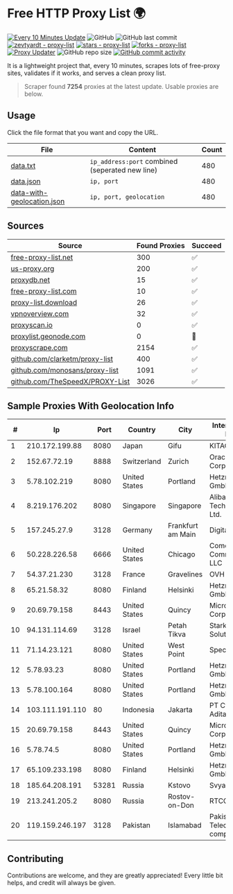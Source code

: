 
# Free HTTP Proxy List 🌍

[![Every 10 Minutes Update](https://github.com/mertguvencli/http-proxy-list/actions/workflows/main.yml/badge.svg?branch=main)](https://github.com/mertguvencli/http-proxy-list/actions/workflows/main.yml)
![GitHub](https://img.shields.io/github/license/mertguvencli/http-proxy-list)
![GitHub last commit](https://img.shields.io/github/last-commit/mertguvencli/http-proxy-list)
[![zevtyardt - proxy-list](https://img.shields.io/static/v1?label=zevtyardt&message=proxy-list&color=blue&logo=github)](https://github.com/zevtyardt/proxy-list "Go to GitHub repo")
[![stars - proxy-list](https://img.shields.io/github/stars/zevtyardt/proxy-list?style=social)](https://github.com/zevtyardt/proxy-list)
[![forks - proxy-list](https://img.shields.io/github/forks/zevtyardt/proxy-list?style=social)](https://github.com/zevtyardt/proxy-list)
[![Proxy Updater](https://github.com/zevtyardt/proxy-list/workflows/Proxy%20Updater/badge.svg)](https://github.com/zevtyardt/proxy-list/actions?query=workflow:"Proxy+Updater")
![GitHub repo size](https://img.shields.io/github/repo-size/zevtyardt/proxy-list)
[![GitHub commit activity](https://img.shields.io/github/commit-activity/m/zevtyardt/proxy-list?logo=commits)](https://github.com/zevtyardt/proxy-list/commits/main)

It is a lightweight project that, every 10 minutes, scrapes lots of free-proxy sites, validates if it works, and serves a clean proxy list.

> Scraper found **7254** proxies at the latest update. Usable proxies are below.

## Usage

Click the file format that you want and copy the URL.

|File|Content|Count|
|----|-------|-----|
|[data.txt](https://raw.githubusercontent.com/mertguvencli/http-proxy-list/main/proxy-list/data.txt)|`ip_address:port` combined (seperated new line)|480|
|[data.json](https://raw.githubusercontent.com/mertguvencli/http-proxy-list/main/proxy-list/data.json)|`ip, port`|480|
|[data-with-geolocation.json](https://raw.githubusercontent.com/mertguvencli/http-proxy-list/main/proxy-list/data-with-geolocation.json)|`ip, port, geolocation`|480|

## Sources

|Source|Found Proxies|Succeed|
|------|-------------|-------|
|[free-proxy-list.net](https://free-proxy-list.net)|300|✅|
|[us-proxy.org](https://www.us-proxy.org)|200|✅|
|[proxydb.net](http://proxydb.net)|15|✅|
|[free-proxy-list.com](https://free-proxy-list.com/?page=&port=&type%5B%5D=http&type%5B%5D=https&up_time=0&search=Search)|10|✅|
|[proxy-list.download](https://www.proxy-list.download/HTTP)|26|✅|
|[vpnoverview.com](https://vpnoverview.com/privacy/anonymous-browsing/free-proxy-servers)|32|✅|
|[proxyscan.io](https://www.proxyscan.io)|0|✅|
|[proxylist.geonode.com](https://proxylist.geonode.com/api/proxy-list?limit=300&page=1&sort_by=lastChecked&sort_type=desc&protocols=http,https)|0|🚫|
|[proxyscrape.com](https://api.proxyscrape.com/v2/?request=displayproxies&protocol=http&timeout=10000&country=all&ssl=all&anonymity=all)|2154|✅|
|[github.com/clarketm/proxy-list](https://raw.githubusercontent.com/clarketm/proxy-list/master/proxy-list-raw.txt)|400|✅|
|[github.com/monosans/proxy-list](https://raw.githubusercontent.com/monosans/proxy-list/main/proxies/http.txt)|1091|✅|
|[github.com/TheSpeedX/PROXY-List](https://raw.githubusercontent.com/TheSpeedX/PROXY-List/master/http.txt)|3026|✅|


## Sample Proxies With Geolocation Info

|#|Ip|Port|Country|City|Internet Service Provider|
|-|--|----|-------|----|-------------------------|
|1|210.172.199.88|8080|Japan|Gifu|KITAGATA|
|2|152.67.72.19|8888|Switzerland|Zurich|Oracle Corporation|
|3|5.78.102.219|8080|United States|Portland|Hetzner Online GmbH|
|4|8.219.176.202|8080|Singapore|Singapore|Alibaba (US) Technology Co., Ltd.|
|5|157.245.27.9|3128|Germany|Frankfurt am Main|DigitalOcean, LLC|
|6|50.228.226.58|6666|United States|Chicago|Comcast Cable Communications, LLC|
|7|54.37.21.230|3128|France|Gravelines|OVH SAS|
|8|65.21.58.32|8080|Finland|Helsinki|Hetzner Online GmbH|
|9|20.69.79.158|8443|United States|Quincy|Microsoft Corporation|
|10|94.131.114.69|3128|Israel|Petah Tikva|Stark Industries Solutions LTD|
|11|71.14.23.121|8080|United States|West Point|Spectrum|
|12|5.78.93.23|8080|United States|Portland|Hetzner Online GmbH|
|13|5.78.100.164|8080|United States|Portland|Hetzner Online GmbH|
|14|103.111.191.110|80|Indonesia|Jakarta|PT Cyberindo Aditama|
|15|20.69.79.158|8443|United States|Quincy|Microsoft Corporation|
|16|5.78.74.5|8080|United States|Portland|Hetzner Online GmbH|
|17|65.109.233.198|8080|Finland|Helsinki|Hetzner Online GmbH|
|18|185.64.208.191|53281|Russia|Kstovo|Svyazist LLC|
|19|213.241.205.2|8080|Russia|Rostov-on-Don|RTCOMM-YUG|
|20|119.159.246.197|3128|Pakistan|Islamabad|Pakistan Telecommuication company limited|



## Contributing

Contributions are welcome, and they are greatly appreciated! Every
little bit helps, and credit will always be given.

